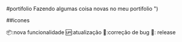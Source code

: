#portifolio
Fazendo algumas coisa novas no meu portifolio ")

##icones

:package::nova funcionalidade
:up::atualização
:bug::correção de bug
:checkered_flag:: release
